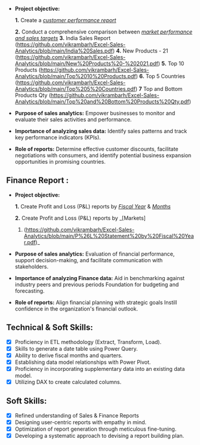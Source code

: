 - **Project objective:** 

    **1.** Create a _[customer performance report](https://github.com/vikrambarh/Excel-Sales-Analytics/blob/main/Customer%20Performance%20Report.pdf)_ 

    **2.** Conduct a comprehensive comparison between _[market performance and sales targets](https://github.com/vikrambarh/Excel-Sales-Analytics/blob/main/Market%20Performance%20vs%20Target.pdf)_
 **3.** India Sales Report (https://github.com/vikrambarh/Excel-Sales-Analytics/blob/main/India%20Sales.pdf)
  **4.** New Products - 21 (https://github.com/vikrambarh/Excel-Sales-Analytics/blob/main/New%20Products%20-%202021.pdf)
  **5.** Top 10 Products (https://github.com/vikrambarh/Excel-Sales-Analytics/blob/main/Top%2010%20Products.pdf)
  **6.** Top 5 Countries (https://github.com/vikrambarh/Excel-Sales-Analytics/blob/main/Top%205%20Countries.pdf)
  **7** Top and Bottom Products Qty (https://github.com/vikrambarh/Excel-Sales-Analytics/blob/main/Top%20and%20Bottom%20Products%20Qty.pdf)

- **Purpose of sales analytics:** Empower businesses to monitor and evaluate their sales activities and performance.

- **Importance of analyzing sales data:** Identify sales patterns and track key performance indicators (KPIs).

- **Role of reports:** Determine effective customer discounts, facilitate negotiations with consumers, and identify potential business expansion opportunities in promising countries.


## Finance Report :

- **Project objective:** 

    **1.** Create Profit and Loss (P&L) reports by _[Fiscal Year](https://github.com/KirandeepMarala/Excel-Sales_Analysis/blob/main/P%26L%20Statement%20by%20Fiscal%20Year.pdf)_ & _[Months](https://github.com/KirandeepMarala/Excel-Sales_Analysis/blob/main/P%26L%20Statement%20by%20Months.pdf)_ 

   **2.** Create Profit and Loss (P&L) reports by _[Markets]
  1. (https://github.com/vikrambarh/Excel-Sales-Analytics/blob/main/P%26L%20Statement%20by%20Fiscal%20Year.pdf)_

- **Purpose of sales analytics:** Evaluation of financial performance, support decision-making, and facilitate communication with stakeholders.

- **Importance of analyzing Finance data:** Aid in benchmarking against industry peers and previous periods Foundation for budgeting and forecasting.

- **Role of reports:** Align financial planning with strategic goals Instill confidence in the organization's financial outlook.


## Technical & Soft Skills:
- [x]	Proficiency in ETL methodology (Extract, Transform, Load).
- [x]	Skills to generate a date table using Power Query.
- [x]	Ability to derive fiscal months and quarters.
- [x]	Establishing data model relationships with Power Pivot.
- [x]	Proficiency in incorporating supplementary data into an existing data model.
- [x]	Utilizing DAX to create calculated columns.

## Soft Skills:
- [x]	Refined understanding of Sales & Finance Reports
- [x]	Designing user-centric reports with empathy in mind.
- [x]	Optimization of report generation through meticulous fine-tuning.
- [x]	Developing a systematic approach to devising a report building plan.
